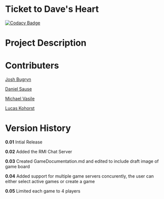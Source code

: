 # Ticket to Dave's Heart

[![Codacy Badge](https://api.codacy.com/project/badge/Grade/2ac0aae70b3a43779d96e53e8b02921c)](https://www.codacy.com/app/Lucas-Kohorst/ticketToRide?utm_source=github.com&amp;utm_medium=referral&amp;utm_content=tickettodavesheart/ticketToRide&amp;utm_campaign=Badge_Grade)

<h1>Project Description</h1>

<h1>Contributers</h1>
<div style:"text-align: center">
  <p><a href="https://github.com/bugryn-josh">Josh Bugryn</a></p>
  <p><a href="https://github.com/danielsause">Daniel Sause</a></p>
  <p><a href="https://github.com/michaelvasile">Michael Vasile</a></p>
  <p><a href="https://github.com/lucas-kohorst">Lucas Kohorst</a></p>
</div>

<h1>Version History</h1>

<p><strong>0.01</strong> Intial Release</p>
<p><strong>0.02</strong> Added the RMI Chat Server</p>
<p><strong>0.03</strong> Created GameDocumentation.md and edited to include draft image of game board</p>
<p><strong>0.04</strong> Added support for multiple game servers concurently, the user can either select active games or create a game</p>
<p><strong>0.05</strong> Limited each game to 4 players</p>
